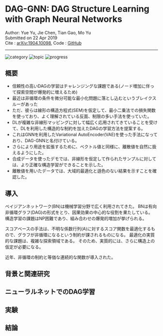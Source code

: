 # DAG-GNN: DAG Structure Learning with Graph Neural Networks

Author: Yue Yu, Jie Chen, Tian Gao, Mo Yu  
Submitted on 22 Apr 2019  
Cite : [arXiv:1904.10098](https://arxiv.org/pdf/1904.10098.pdf),
Code : [GitHub](https://github.com/fishmoon1234/DAG-GNN)
***

![category](https://img.shields.io/badge/category-paper-00a0a0.svg?longCache=true)
![topic](https://img.shields.io/badge/topic-causal_analysis-a000a0.svg?longCache=true)
![progress](https://progress-bar.dev/7/?title=progress)


## 概要

- 信頼性の高いDAGの学習はチャレンジングな課題である(ノード増加に伴って探索空間が爆発的に増えるため)
- 最近は非循環の条件を微分可能な最小化問題に落とし込むというブレイクスルーがあった
- ただ、彼らは線形の構造方程式(SEM)を仮定して、最小二乗法での損失関数を使っており、よく理解されている反面、制限の多い手法を使っていた。
- DLが複雑な非線形マッピングに対して幅広く応用されてきていることを受けて、DLを利用した構造的な制約を加えたDAGの学習方法を提案する。
- これはGNNを利用したVariational AutoEncoder(VAE)を使った手法になっており、DAG-GNNと名付けている。
- さらにより用途を拡張するために、ベクトル値と同様に、離散値を自然に扱えるようにした。
- 合成データを使ったデモでは、非線形を仮定して作られたサンプルに対しては、より正確な構造学習ができることを示した。
- 離散値を用いたデータでは、大域的最適化と遜色のない結果を示すことを確認した。

## 導入

ベイジアンネットワーク(BN)は機械学習分野で広く利用されてきた。
BNは有向非循環グラフ(DAG)の形式をとり、因果効果の中心的な役割を果たしている。
構造学習の課題はNP困難であり、組み合わせの爆発的増加が挙げられる。

スコアベースの手法は、不明な係数行列(A)に対するスコア関数を最適化するもので、グラフが非循環になるという制約が課されるものになる。
最適化の実質的な課題は、複雑な探索領域である。
そのため、実質的には、さらに構造上の仮定が必要になる。

近年、非循環の制約と等価な連続的な関数が導入された。


## 背景と関連研究
## ニューラルネットでのDAG学習

## 実験

## 結論
